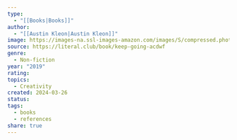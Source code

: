```yaml
---
type:
  - "[[Books|Books]]"
author:
  - "[[Austin Kleon|Austin Kleon]]"
image: https://images-na.ssl-images-amazon.com/images/S/compressed.photo.goodreads.com/books/1535883531i/40591677.jpg
source: https://literal.club/book/keep-going-acdwf
genre:
  - Non-fiction
year: "2019"
rating: 
topics:
  - Creativity
created: 2024-03-26
status: 
tags:
  - books
  - references
share: true
---
```

